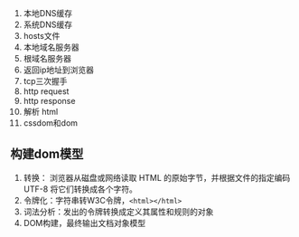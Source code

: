 1. 本地DNS缓存
2. 系统DNS缓存
3. hosts文件
4. 本地域名服务器
5. 根域名服务器
6. 返回ip地址到浏览器
7. tcp三次握手
8. http request
9. http response
10. 解析 html
11. cssdom和dom

## 构建dom模型

1. 转换： 浏览器从磁盘或网络读取 HTML 的原始字节，并根据文件的指定编码 UTF-8 将它们转换成各个字符。
2. 令牌化：字符串转W3C令牌，`<html></html>`
3. 词法分析：发出的令牌转换成定义其属性和规则的对象
4. DOM构建，最终输出文档对象模型

